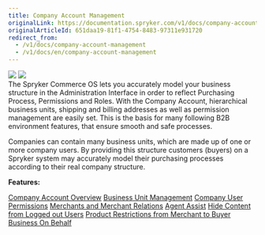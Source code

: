 ```yaml
---
title: Company Account Management
originalLink: https://documentation.spryker.com/v1/docs/company-account-management
originalArticleId: 651daa19-81f1-4754-8483-97311e931720
redirect_from:
  - /v1/docs/company-account-management
  - /v1/docs/en/company-account-management
---
```


<div class='feature-text'>
    <div class='feature-images'>
    <img class="light-mode" src="https://spryker.s3.eu-central-1.amazonaws.com/docs/Document+360/Capabilities+icons/light/company+account+management.svg"/>
    <img class="dark-mode" src="https://spryker.s3.eu-central-1.amazonaws.com/docs/Document+360/Capabilities+icons/dark/Company+Account+Management.svg"/>
    </div>
    <div class="feature-text-wrap">
 The Spryker Commerce OS lets you accurately model your business structure in the Administration Interface in order to reflect Purchasing Process, Permissions and Roles. With the Company Account, hierarchical business units, shipping and billing addresses as well as permission management are easily set. This is the basis for many following B2B environment features, that ensure smooth and safe processes.
        
Companies can contain many business units, which are made up of one or more company users. By providing this structure customers (buyers) on a Spryker system may accurately model their purchasing processes according to their real company structure.
    </div>
</div>

**Features:**

<div>
<a class="feature-link" href="https://documentation.spryker.com/v1/docs/company-account-overview">Company Account Overview</a>    
<a class="feature-link" href="https://documentation.spryker.com/v1/docs/business-unit-management">Business Unit Management</a>
<a class="feature-link" href="https://documentation.spryker.com/v1/docs/company-user-roles-and-permissions-overview">Company User Permissions</a>
<a class="feature-link" href="https://documentation.spryker.com/v1/docs/merchants-and-merchant-relations">Merchants and Merchant Relations</a>
<a class="feature-link" href="https://documentation.spryker.com/v1/docs/how-to-setup-agent-assist-b2b">Agent Assist</a>
<a class="feature-link" href="https://documentation.spryker.com/v1/docs/hide-content-from-logged-out-users">Hide Content from Logged out Users</a>
<a class="feature-link" href="https://documentation.spryker.com/v1/docs/product-restrictions-from-merchant-to-buyer">Product Restrictions from Merchant to Buyer</a>
<a class="feature-link" href="https://documentation.spryker.com/v1/docs/business-on-behalf">Business On Behalf</a>
</div>
